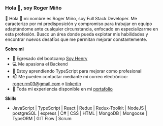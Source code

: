 ### Hola 👋, soy Roger Miño

📢 Hola 👋 mi nombre es Roger Miño, soy Full Stack Developer. Me caracterizo por mi 
predisposición y compromiso para trabajar en equipo adaptándome ante cualquier circunstancia, enfocado en especializarme en esta profesión.
Busco un área donde pueda explotar mis habilidades y encontrar nuevos desafíos que me permitan mejorar constantemente.

**Sobre mi**

- 🚀 Egresado del bootcamp <a href="https://www.soyhenry.com/">Soy Henry</a>
- 💻 Me apasiona el Backend
- 🌱 Estoy aprendiendo TypeScript para mejorar como profesional
- 📫 Me pueden contactar mediante mi correo electrónico: roger.rm03@gmail.com o <a href="https://www.linkedin.com/in/roger-mi%C3%B1o-a36813219/" target="_blank">linkedin</a> 
- 💼 Toda mi experiencia disponible en mi <a href="https://portafolio-roger-mino.netlify.app/">portafolio</a>

**Skills**
- JavaScript | TypeScript | React | Redux | Redux-Toolkit | NodeJS | postgreSQL | express | C# | CSS | HTML | MongoDB | Mongoose | TypeORM | GIT Flow | Scrum
